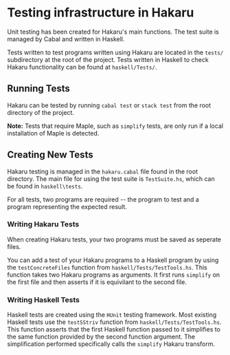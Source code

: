 # Testing infrastructure in Hakaru

Unit testing has been created for Hakaru's main functions. The test suite is managed by Cabal and written in Haskell.

Tests written to test programs written using Hakaru are located in the `tests/` subdirectory at the root of the 
project. Tests written in Haskell to check Hakaru functionality can be found at `haskell/Tests/`.

## Running Tests ##

Hakaru can be tested by running `cabal test` or `stack test` from the root directory of the project.

**Note:** Tests that require Maple, such as `simplify` tests, are only run if a local installation of Maple is detected.

## Creating New Tests ##

Hakaru testing is managed in the `hakaru.cabal` file found in the root directory. The main file for using the test suite is `TestSuite.hs`, which can be
found in `haskell\tests`.

For all tests, two programs are required -- the program to test and a program representing the expected result.

### Writing Hakaru Tests ###

When creating Hakaru tests, your two programs must be saved as seperate files.

You can add a test of your Hakaru programs to a Haskell program by using the `testConcreteFiles` function from `haskell/Tests/TestTools.hs`. This function 
takes two Hakaru programs as arguments. It first runs `simplify` on the first file and then asserts if it is equivilant to the second file.

### Writing Haskell Tests ###

Haskell tests are created using the `HUnit` testing framework. Most existing Haskell tests use the `testSStriv` function from `haskell/Tests/TestTools.hs`.
This function asserts that the first Haskell function passed to it simplifies to the same function provided by the second function argument. The 
simplification performed specifically calls the `simplify` Hakaru transform.